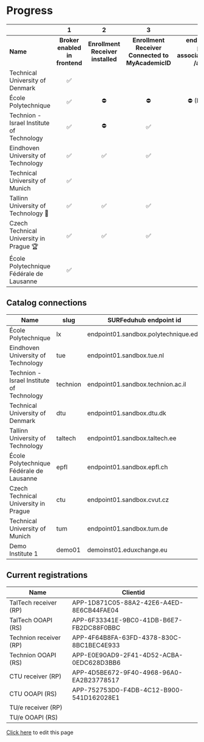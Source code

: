 # Progress

|                                           | 1                              | 2                                 | 3                                                  | 4                                                                           | 5                                             | 6                                             | 7                           | 8                           | 9                           | 10                                     | 11                                            |
|:----------------------------------------- |:------------------------------:|:---------------------------------:|:--------------------------------------------------:|:---------------------------------------------------------------------------:|:---------------------------------------------:|:---------------------------------------------:|:---------------------------:|:---------------------------:|:---------------------------:|:--------------------------------------:|:---------------------------------------------:|
| **Name**                                  | **Broker enabled in frontend** | **Enrollment Receiver installed** | **Enrollment Receiver  Connected to MyAcademicID** | **endpoints available persons/me associations/external/me  /associations/** | **Connection information in ServiceRegistry** | **OOAPI endpoints connected to MyacademicID** | **Test accounts available** | **Tested incoming student** | **Tested outgoing student** | **Receiver <-> Backend communication** | **OOAPI endpoints <-> Backend communication** |
| Technical University of Denmark           | ✅                              |                                   |                                                    |                                                                             |                                               |                                               |                             |                             |                             |                                        |                                               |
| École Polytechnique                       | ✅                              | ⛔                                 | ⛔                                                  | ⛔ (IP- restrictions)                                                        | ⛔                                             | ⛔                                             |                             |                             |                             |                                        |                                               |
| Technion - Israel Institute of Technology | ✅                              | ⛔                                 | ✅                                                  | ✅                                                                           | ✅                                             | ✅                                             |                             |                             | ✅                           |                                        |                                               |
| Eindhoven University of Technology        | ✅                              | ✅                                 | ✅                                                  | ✅                                                                           |                                               | ✅                                             | ✅                           |                             |                             |                                        |                                               |
| Technical University of Munich            | ✅                              |                                   |                                                    |                                                                             |                                               |                                               |                             |                             |                             |                                        |                                               |
| Tallinn University of Technology  🥈      | ✅                              | ✅                                 | ✅                                                  | ✅                                                                           | ✅                                             | ✅                                             | ✅                           | ✅                           | ✅                           |                                        | ✅                                             |
| Czech Technical University in Prague 🏆   | ✅                              | ✅                                 | ✅                                                  | ✅                                                                           | ✅                                             | ✅                                             | ✅                           | ✅                           | ✅                           |                                        |                                               |
| École Polytechnique Fédérale de Lausanne  | ✅                              |                                   |                                                    |                                                                             |                                               |                                               |                             |                             |                             |                                        |                                               |

## Catalog connections

| Name                                      | slug     | SURFeduhub endpoint id               | OOAPI Base url                                         |
| ----------------------------------------- | -------- | ------------------------------------ | ------------------------------------------------------ |
| École Polytechnique                       | lx       | endpoint01.sandbox.polytechnique.edu | https://ooapi-test.telecom-paris.fr/api/               |
| Eindhoven University of Technology        | tue      | endpoint01.sandbox.tue.nl            | https://tueacc-surf.osiris-link.nl/ooapi/v5            |
| Technion - Israel Institute of Technology | technion | endpoint01.sandbox.technion.ac.il    | https://students.technion.ac.il/local/euroteq/ooapi/v5 |
| Technical University of Denmark           | dtu      | endpoint01.sandbox.dtu.dk            | https://test.ooapi.ait.dtu.dk/get                      |
| Tallinn University of Technology          | taltech  | endpoint01.sandbox.taltech.ee        | https://mars.taltech.ee/test/euroteq/api/v5            |
| École Polytechnique Fédérale de Lausanne  | epfl     | endpoint01.sandbox.epfl.ch           | https://cede-webapps.epfl.ch/ooapi                     |
| Czech Technical University in Prague      | ctu      | endpoint01.sandbox.cvut.cz           | https://du50.vc.cvut.cz/eq/resource/v5/                |
| Technical University of Munich            | tum      | endpoint01.sandbox.tum.de            | https://129.187.125.25/QSYSTEM_TUM/co/euroteq/api      |
| Demo Institute 1                          | demo01   | demoinst01.eduxchange.eu             | https://demo04.test.surfeduhub.nl                      |

## Current registrations

| Name                   | Clientid                                 |
| ---------------------- | ---------------------------------------- |
| TalTech receiver (RP)  | APP-1D871C05-88A2-42E6-A4ED-8E6CB44FAE04 |
| TalTech OOAPI (RS)     | APP-6F33341E-9BC0-41DB-B6E7-FB2DC88F0BBC |
| Technion receiver (RP) | APP-4F64B8FA-63FD-4378-830C-8BC1BEC4E933 |
| Technion OOAPI (RS)    | APP-E0E90AD9-2F41-4D52-ACBA-0EDC628D3BB6 |
| CTU receiver (RP)      | APP-4D5BE672-9F40-4968-96A0-EA2B23778517 |
| CTU OOAPI (RS)         | APP-752753D0-F4DB-4C12-B900-541D162028E1 |
| TU/e receiver (RP)     |                                          |
| TU/e OOAPI (RS)        |                                          |

[Click here](https://github.com/SURFnet/eduxchange-eu-tech-docs/edit/main/progress.md)
to edit this page
